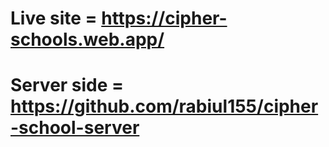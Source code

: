 # Live site = https://cipher-schools.web.app/

# Server side = https://github.com/rabiul155/cipher-school-server
